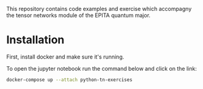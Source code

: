 This repository contains code examples and exercise which accompagny the tensor networks module of the EPITA quantum major.

# Installation
First, install docker and make sure it's running.

To open the jupyter notebook run the command below and click on the link:

```bash
docker-compose up --attach python-tn-exercises
```